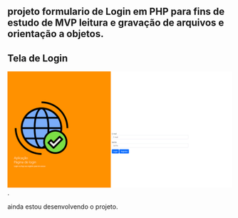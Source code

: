 ## projeto formulario de Login em PHP para fins de estudo de MVP  leitura e gravação de arquivos e orientação a objetos. 
## Tela de Login 

![Login](Tela_de_Login).



ainda estou desenvolvendo o projeto.  
